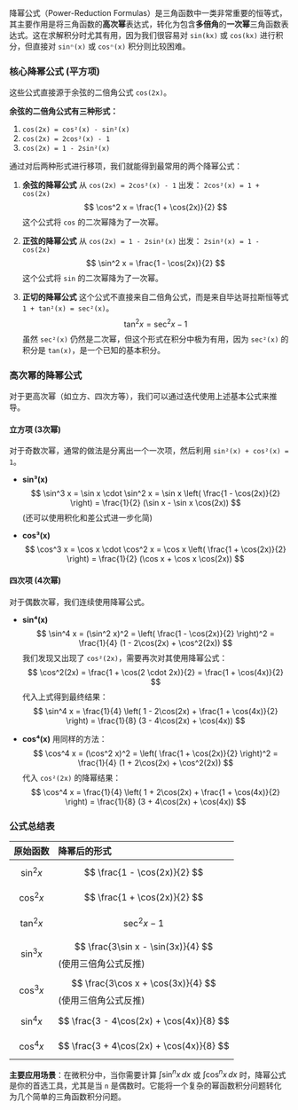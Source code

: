 降幂公式（Power-Reduction Formulas）是三角函数中一类非常重要的恒等式，其主要作用是将三角函数的**高次幂**表达式，转化为包含**多倍角**的**一次幂**三角函数表达式。这在求解积分时尤其有用，因为我们很容易对 `sin(kx)` 或 `cos(kx)` 进行积分，但直接对 `sinⁿ(x)` 或 `cosⁿ(x)` 积分则比较困难。

### 核心降幂公式 (平方项)

这些公式直接源于余弦的二倍角公式 `cos(2x)`。

**余弦的二倍角公式有三种形式：**
1.  `cos(2x) = cos²(x) - sin²(x)`
2.  `cos(2x) = 2cos²(x) - 1`
3.  `cos(2x) = 1 - 2sin²(x)`

通过对后两种形式进行移项，我们就能得到最常用的两个降幂公式：

1.  **余弦的降幂公式**
    从 `cos(2x) = 2cos²(x) - 1` 出发：
    `2cos²(x) = 1 + cos(2x)`
    $$ \cos^2 x = \frac{1 + \cos(2x)}{2} $$
    这个公式将 `cos` 的二次幂降为了一次幂。

2.  **正弦的降幂公式**
    从 `cos(2x) = 1 - 2sin²(x)` 出发：
    `2sin²(x) = 1 - cos(2x)`
    $$ \sin^2 x = \frac{1 - \cos(2x)}{2} $$
    这个公式将 `sin` 的二次幂降为了一次幂。

3.  **正切的降幂公式**
    这个公式不直接来自二倍角公式，而是来自毕达哥拉斯恒等式 `1 + tan²(x) = sec²(x)`。
    $$ \tan^2 x = \sec^2 x - 1 $$
    虽然 `sec²(x)` 仍然是二次幂，但这个形式在积分中极为有用，因为 `sec²(x)` 的积分是 `tan(x)`，是一个已知的基本积分。

### 高次幂的降幂公式

对于更高次幂（如立方、四次方等），我们可以通过迭代使用上述基本公式来推导。

#### 立方项 (3次幂)

对于奇数次幂，通常的做法是分离出一个一次项，然后利用 `sin²(x) + cos²(x) = 1`。
*   **sin³(x)**
    $$ \sin^3 x = \sin x \cdot \sin^2 x = \sin x \left( \frac{1 - \cos(2x)}{2} \right) = \frac{1}{2} (\sin x - \sin x \cos(2x)) $$
    (还可以使用积化和差公式进一步化简)

*   **cos³(x)**
    $$ \cos^3 x = \cos x \cdot \cos^2 x = \cos x \left( \frac{1 + \cos(2x)}{2} \right) = \frac{1}{2} (\cos x + \cos x \cos(2x)) $$

#### 四次项 (4次幂)

对于偶数次幂，我们连续使用降幂公式。
*   **sin⁴(x)**
    $$ \sin^4 x = (\sin^2 x)^2 = \left( \frac{1 - \cos(2x)}{2} \right)^2 = \frac{1}{4} (1 - 2\cos(2x) + \cos^2(2x)) $$
    我们发现又出现了 `cos²(2x)`，需要再次对其使用降幂公式：
    $$ \cos^2(2x) = \frac{1 + \cos(2 \cdot 2x)}{2} = \frac{1 + \cos(4x)}{2} $$
    代入上式得到最终结果：
    $$ \sin^4 x = \frac{1}{4} \left( 1 - 2\cos(2x) + \frac{1 + \cos(4x)}{2} \right) = \frac{1}{8} (3 - 4\cos(2x) + \cos(4x)) $$

*   **cos⁴(x)**
    用同样的方法：
    $$ \cos^4 x = (\cos^2 x)^2 = \left( \frac{1 + \cos(2x)}{2} \right)^2 = \frac{1}{4} (1 + 2\cos(2x) + \cos^2(2x)) $$
    代入 `cos²(2x)` 的降幂结果：
    $$ \cos^4 x = \frac{1}{4} \left( 1 + 2\cos(2x) + \frac{1 + \cos(4x)}{2} \right) = \frac{1}{8} (3 + 4\cos(2x) + \cos(4x)) $$

### 公式总结表

| 原始函数 | 降幂后的形式 |
| :---: | :--- |
| $$ \sin^2 x $$ | $$ \frac{1 - \cos(2x)}{2} $$ |
| $$ \cos^2 x $$ | $$ \frac{1 + \cos(2x)}{2} $$ |
| $$ \tan^2 x $$ | $$ \sec^2 x - 1 $$ |
| $$ \sin^3 x $$ | $$ \frac{3\sin x - \sin(3x)}{4} $$ (使用三倍角公式反推) |
| $$ \cos^3 x $$ | $$ \frac{3\cos x + \cos(3x)}{4} $$ (使用三倍角公式反推) |
| $$ \sin^4 x $$ | $$ \frac{3 - 4\cos(2x) + \cos(4x)}{8} $$ |
| $$ \cos^4 x $$ | $$ \frac{3 + 4\cos(2x) + \cos(4x)}{8} $$ |

**主要应用场景**：在微积分中，当你需要计算 $\int \sin^n x \,dx$ 或 $\int \cos^n x \,dx$ 时，降幂公式是你的首选工具，尤其是当 `n` 是偶数时。它能将一个复杂的幂函数积分问题转化为几个简单的三角函数积分问题。